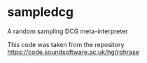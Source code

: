 # sampledcg
A random sampling DCG meta-interpreter

This code was taken from the repository 
https://code.soundsoftware.ac.uk/hg/rphrase
